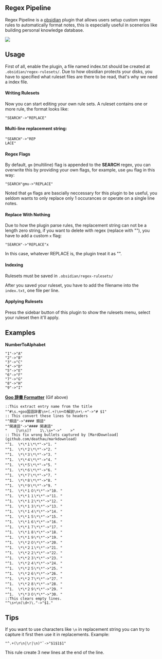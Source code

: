 ## Regex Pipeline

Regex Pipeline is a [obsidian](https://obsidian.md/) plugin that allows users setup custom regex rules to automatically format notes, this is especially useful in scenerios like building personal knowledge database.

![](https://i.imgur.com/KxLwG89.gif)

## Usage
First of all, enable the plugin, a file named index.txt should be created at `.obsidian/regex-rulesets/`. Due to how obsidian protects your disks, you have to specified what ruleset files are there to be read, that's why we need a index file.

#### Writing Rulesets
Now you can start editing your own rule sets.
A ruleset contains one or more rule, the format looks like:
```
"SEARCH"->"REPLACE"
```

#### Multi-line replacement string:
```
"SEARCH"->"REP
LACE"
```

#### Regex Flags
By default, `gm` (multiline) flag is appended to the **SEARCH** regex, you can overwrite this by providing your own flags, for example, use `gmu` flag in this way:
```
"SEARCH"gmu->"REPLACE"
```

Noted that `gm` flags are bascially neccessary for this plugin to be useful, you seldom wants to only replace only 1 occurances or operate on a single line notes.

#### Replace With Nothing
Due to how the plugin parse rules, the replacement string can not be a length zero string, if you want to delete with regex (replace with ""), you have to add a custom `x` flag:
```
"SEARCH"->"REPLACE"x
```
In this case, whatever REPLACE is, the plugin treat it as "".


#### Indexing
Rulesets must be saved in `.obsidian/regex-rulesets/`

After you saved your ruleset, you have to add the filename into the `index.txt`, one file per line.

#### Applying Rulesets
Press the sidebar button of this plugin to show the rulesets menu, select your ruleset then it'll apply.

## Examples
**NumberToAlphabet**
```
"1"->"A"
"2"->"B"
"3"->"C"
"4"->"D"
"5"->"E"
"6"->"F"
"7"->"G"
"8"->"H"
"9"->"I"
```
**[Goo 辞書 Formatter](dictionary.goo.ne.jp/word/彷徨く/)** (Gif above)
```
::This extract entry name from the title
"^#\s.+goo国語辞書\n+(.+)\n+の解説\n+\-+"->"# $1"
:: This convert these lines to headers
"^類語"->"#### 類語"
"^関連語"->"#### 関連語"
"    [\n\s]?    1\.\s+"->"    >"
:: This fix wrong bullets captured by [MardDownload](github.com/deathau/markdownload)
"^1.  \*\*１\*\*"->"1. "
"^1.  \*\*２\*\*"->"2. "
"^1.  \*\*３\*\*"->"3. "
"^1.  \*\*４\*\*"->"4. "
"^1.  \*\*５\*\*"->"5. "
"^1.  \*\*６\*\*"->"6. "
"^1.  \*\*７\*\*"->"7. "
"^1.  \*\*８\*\*"->"8. "
"^1.  \*\*９\*\*"->"9. "
"^1.  \*\*１０\*\*"->"10. "
"^1.  \*\*１１\*\*"->"11. "
"^1.  \*\*１２\*\*"->"12. "
"^1.  \*\*１３\*\*"->"13. "
"^1.  \*\*１４\*\*"->"14. "
"^1.  \*\*１５\*\*"->"15. "
"^1.  \*\*１６\*\*"->"16. "
"^1.  \*\*１７\*\*"->"17. "
"^1.  \*\*１８\*\*"->"18. "
"^1.  \*\*１９\*\*"->"19. "
"^1.  \*\*２０\*\*"->"20. "
"^1.  \*\*２１\*\*"->"21. "
"^1.  \*\*２２\*\*"->"22. "
"^1.  \*\*２３\*\*"->"23. "
"^1.  \*\*２４\*\*"->"24. "
"^1.  \*\*２５\*\*"->"25. "
"^1.  \*\*２６\*\*"->"26. "
"^1.  \*\*２７\*\*"->"27. "
"^1.  \*\*２８\*\*"->"28. "
"^1.  \*\*２９\*\*"->"29. "
"^1.  \*\*３０\*\*"->"30. "
::This clears empty lines.
"^\s+\n(\d+)\."->"$1."
```


## Tips
If you want to use characters like `\n` in replacement string you can try to capture it first then use it in replacements. Example:
```
"^.+(\r\n|\r|\n)"`->"$1$1$1"
```
This rule create 3 new lines at the end of the line.